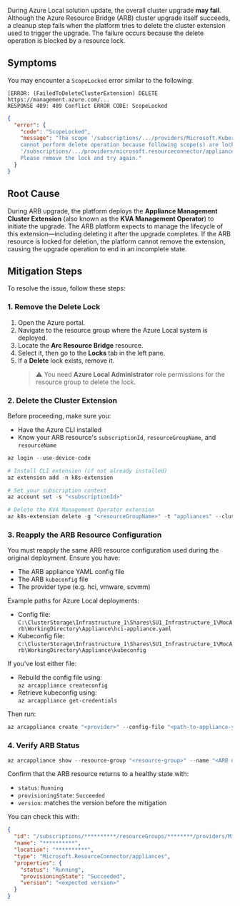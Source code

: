 During Azure Local solution update, the overall cluster upgrade **may fail**. Although the Azure Resource Bridge (ARB) cluster upgrade itself succeeds, a cleanup step fails when the platform tries to delete the cluster extension used to trigger the upgrade. The failure occurs because the delete operation is blocked by a resource lock.

## Symptoms

You may encounter a `ScopeLocked` error similar to the following:

```
[ERROR: (FailedToDeleteClusterExtension) DELETE https://management.azure.com/... 
RESPONSE 409: 409 Conflict ERROR CODE: ScopeLocked
```

```json
{
  "error": {
    "code": "ScopeLocked",
    "message": "The scope '/subscriptions/.../providers/Microsoft.KubernetesConfiguration/extensions/kva-management-operator' 
    cannot perform delete operation because following scope(s) are locked: 
    '/subscriptions/.../providers/microsoft.resourceconnector/appliances/...'. 
    Please remove the lock and try again."
  }
}
```

## Root Cause

During ARB upgrade, the platform deploys the **Appliance Management Cluster Extension** (also known as the **KVA Management Operator**) to initiate the upgrade. The ARB platform expects to manage the lifecycle of this extension—including deleting it after the upgrade completes. If the ARB resource is locked for deletion, the platform cannot remove the extension, causing the upgrade operation to end in an incomplete state.

## Mitigation Steps

To resolve the issue, follow these steps:

### 1. Remove the Delete Lock

1. Open the Azure portal.
2. Navigate to the resource group where the Azure Local system is deployed.
3. Locate the **Arc Resource Bridge** resource.
4. Select it, then go to the **Locks** tab in the left pane.
5. If a **Delete** lock exists, remove it.  
   > ⚠️ You need **Azure Local Administrator** role permissions for the resource group to delete the lock.

### 2. Delete the Cluster Extension

Before proceeding, make sure you:

- Have the Azure CLI installed
- Know your ARB resource's `subscriptionId`, `resourceGroupName`, and `resourceName`

```powershell
az login --use-device-code

# Install CLI extension (if not already installed)
az extension add -n k8s-extension

# Set your subscription context
az account set -s "<subscriptionId>"

# Delete the KVA Management Operator extension
az k8s-extension delete -g "<resourceGroupName>" -t "appliances" --cluster-name "<resourceName>" --name "kva-management-operator"
```

### 3. Reapply the ARB Resource Configuration

You must reapply the same ARB resource configuration used during the original deployment. Ensure you have:

- The ARB appliance YAML config file
- The ARB `kubeconfig` file
- The provider type (e.g. hci, vmware, scvmm)

Example paths for Azure Local deployments:

- Config file:  
  `C:\ClusterStorage\Infrastructure_1\Shares\SU1_Infrastructure_1\MocArb\WorkingDirectory\Appliance\hci-appliance.yaml`
- Kubeconfig file:  
  `C:\ClusterStorage\Infrastructure_1\Shares\SU1_Infrastructure_1\MocArb\WorkingDirectory\Appliance\kubeconfig`

If you've lost either file:

- Rebuild the config file using:  
  `az arcappliance createconfig`
- Retrieve kubeconfig using:  
  `az arcappliance get-credentials`

Then run:

```powershell
az arcappliance create "<provider>" --config-file "<path-to-appliance-yaml>" --kubeconfig "<path-to-kubeconfig>"
```

### 4. Verify ARB Status

```powershell
az arcappliance show --resource-group "<resource-group>" --name "<ARB name>"
```

Confirm that the ARB resource returns to a healthy state with:

- `status`: `Running`
- `provisioningState`: `Succeeded`
- `version`: matches the version before the mitigation

You can check this with:

```json
{
  "id": "/subscriptions/**********/resourceGroups/********/providers/Microsoft.ResourceConnector/appliances/****",
  "name": "**********",
  "location": "**********",
  "type": "Microsoft.ResourceConnector/appliances",
  "properties": {
    "status": "Running",
    "provisioningState": "Succeeded",
    "version": "<expected version>"
  }
}
```